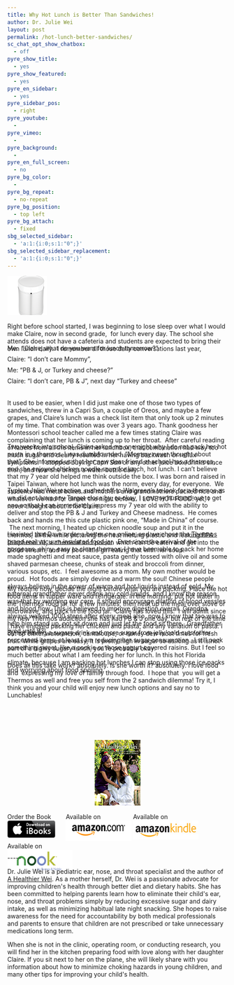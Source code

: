 ```yaml
---
title: Why Hot Lunch is Better Than Sandwiches!
author: Dr. Julie Wei
layout: post
permalink: /hot-lunch-better-sandwiches/
sc_chat_opt_show_chatbox:
  - off
pyre_show_title:
  - yes
pyre_show_featured:
  - yes
pyre_en_sidebar:
  - yes
pyre_sidebar_pos:
  - right
pyre_youtube:
  - 
pyre_vimeo:
  - 
pyre_background:
  - 
pyre_en_full_screen:
  - no
pyre_bg_color:
  - 
pyre_bg_repeat:
  - no-repeat
pyre_bg_position:
  - top left
pyre_bg_attach:
  - fixed
sbg_selected_sidebar:
  - 'a:1:{i:0;s:1:"0";}'
sbg_selected_sidebar_replacement:
  - 'a:1:{i:0;s:1:"0";}'
---
```

[<img class="alignleft  wp-image-806" alt="NS340WH004_Enlargement" src="/wp-content/uploads/2013/10/NS340WH004_Enlargement-150x150.png" width="90" height="90" />][1]

<div class="zemanta-pixie" style="margin-top: 10px; height: 15px;">
  Right before school started, I was beginning to lose sleep over what I would make Claire, now in second grade,  for lunch every day. The school she attends does not have a cafeteria and students are expected to bring their own lunch daily.  I remember all those daily conversations last year,
</div>

<div class="zemanta-pixie" style="margin-top: 10px; height: 15px;">
</div>

<div class="zemanta-pixie" style="margin-top: 10px; height: 15px;">
  Me:  &#8220;Claire, what do you want for lunch tomorrow?&#8221;
</div>

<div class="zemanta-pixie" style="margin-top: 10px; height: 15px;">
  Claire: &#8220;I don&#8217;t care Mommy&#8221;,
</div>

<div class="zemanta-pixie" style="margin-top: 10px; height: 15px;">
  Me: &#8220;PB & J, or Turkey and cheese?&#8221;
</div>

<div class="zemanta-pixie" style="margin-top: 10px; height: 15px;">
  Claire: &#8220;I don&#8217;t care, PB & J&#8221;, next day &#8220;Turkey and cheese&#8221;
</div>

<div class="zemanta-pixie" style="margin-top: 10px; height: 15px;">
</div>

<div class="zemanta-pixie" style="margin-top: 10px; height: 15px;">
  It used to be easier, when I did just make one of those two types of sandwiches, threw in a Capri Sun, a couple of Oreos, and maybe a few grapes, and Claire&#8217;s lunch was a check list item that only took up 2 minutes of my time. That combination was over 3 years ago. Thank goodness her Montessori school teacher called me a few times stating Claire was complaining that her lunch is coming up to her throat.  After careful reading of labels from all the items in her lunchbox, that combination had way too much sugar and clearly resulted in her having backwash or reflux symptoms.  I stopped buying Capri Sun or any other juice box/drinks since then, and now she brings a water bottle daily.
</div>

<div class="zemanta-pixie" style="margin-top: 10px; height: 15px;">
</div>

<div class="zemanta-pixie" style="margin-top: 10px; height: 15px;">
</div>

<div class="zemanta-pixie" style="margin-top: 10px; height: 15px;">
</div>

<div class="zemanta-pixie" style="margin-top: 10px; height: 15px;">
  Two weeks into school, Claire asked me one night why I do not pack her hot pasta in a thermos. I was dumbfounded. &#8220;Mommy never thought about that&#8221;. She informed us that her new dear friend at school has a thermos, and she enjoyed chicken noodle soup for lunch, hot lunch. I can&#8217;t believe that my 7 year old helped me think outside the box. I was born and raised in Taipei Taiwan, where hot lunch was the norm, every day, for everyone.  We students had metal boxes and mothers and grandmothers packed rice and whatever we had for dinner the night before.  I LOVE HOT FOOD! yet, I never thought about it for Claire.
</div>

<div class="zemanta-pixie" style="margin-top: 10px; height: 15px;">
</div>

<div class="zemanta-pixie" style="margin-top: 10px; height: 15px;">
</div>

<div class="zemanta-pixie" style="margin-top: 10px; height: 15px;">
</div>

<div class="zemanta-pixie" style="margin-top: 10px; height: 15px;">
  Typical Julie Wei reaction, rushed off to Walgreen&#8217;s to look for a thermos as we did not have any Target close by, or okay, I sent my husband out to get one so that I can immediately impress my 7 year old with the ability to deliver and stop the PB & J and Turkey and Cheese madness.  He comes back and hands me this cute plastic pink one, &#8220;Made in China&#8221; of course.  The next morning, I heated up chicken noodle soup and put it in the thermos, all the while picturing the heat melting plastic and leaking BPA (bisphenol A), a chemical and poison which can be eaten and get into the blood stream, and my poor little girl eating that with her soup.
</div>

<div class="zemanta-pixie" style="margin-top: 10px; height: 15px;">
</div>

<div class="zemanta-pixie" style="margin-top: 10px; height: 15px;">
</div>

<div class="zemanta-pixie" style="margin-top: 10px; height: 15px;">
</div>

<div class="zemanta-pixie" style="margin-top: 10px; height: 15px;">
  I insisted that Dave order a better one online, and we chose the<a href="//http://www.thermos.com/products/vacuum-insulated-white-trim-16-oz-food-jar.aspx"> Thermos brand real vacuum insulated food jar</a>.  Ever since the arrival of the gorgeous, shiny, easy to clean thermos, I have been able to pack her home made spaghetti and meat sauce, pasta gently tossed with olive oil and some shaved parmesan cheese, chunks of steak and broccoli from dinner, various soups, etc.  I feel awesome as a mom. My own mother would be proud.  Hot foods are simply devine and warm the soul! Chinese people always believe in the power of warm and hot liquids instead of cold. My paternal grandfather never drank any cold liquids, and I know the reason was that by warming our core, it should encourage dilation of blood vessles and blood flow. This is believed to improve digestion overall. Grandpa always walked 1000 steps after every meal also, now I know that too was to help him stand up, not sit down and just let the food sit there.  Grandfather lived until 93!
</div>

<div class="zemanta-pixie" style="margin-top: 10px; height: 15px;">
</div>

<div class="zemanta-pixie" style="margin-top: 10px; height: 15px;">
</div>

<div class="zemanta-pixie" style="margin-top: 10px; height: 15px;">
</div>

<div class="zemanta-pixie" style="margin-top: 10px; height: 15px;">
</div>

<div class="zemanta-pixie" style="margin-top: 10px; height: 15px;">
  My routine now, decide the night before what you are packing. Place the hot food items in tupper ware and refrigerate. In the morning, put hot water in the Thermos food jar for a few minutes, then heat up the meal over stove or microwave, and pack in the food jar.  Claire has loved this.  I will admit since my new Thermos addiction she has had PB & J one day, but rest of the time I have enjoyed packing her chicken and pasta, and any variation of pasta. I cut up either watermelon, cantaloupe, or honey dew most times for fresh fruit. While grapes are easy, it is pretty high in sugar so as long as it is not part of a highly sugary lunch, you&#8217;re probably okay.
</div>

<div class="zemanta-pixie" style="margin-top: 10px; height: 15px;">
</div>

<div class="zemanta-pixie" style="margin-top: 10px; height: 15px;">
</div>

<div class="zemanta-pixie" style="margin-top: 10px; height: 15px;">
</div>

<div class="zemanta-pixie" style="margin-top: 10px; height: 15px;">
  By not having a sugary drink and more sugar from jelly/cold cuts/other processed items, at least I am reducing her sugar consumption.  I still pack something sweet, like a cookie or those yogurt covered raisins. But I feel so much better about what I am feeding her for lunch. In this hot Florida climate, because I am packing hot lunches I can stop using those ice packs and worrying about food spoiling.
</div>

<div class="zemanta-pixie" style="margin-top: 10px; height: 15px;">
</div>

<div class="zemanta-pixie" style="margin-top: 10px; height: 15px;">
</div>

<div class="zemanta-pixie" style="margin-top: 10px; height: 15px;">
  Does all this take work? absolutely. Is she worth it? absolutely. I love food and  expressing my love of family through food.  I hope that  you will get a Thermos as well and free you self from the 2 sandwich dilemma! Try it, I think you and your child will enjoy new lunch options and say no to Lunchables!
</div>

<div class="zemanta-pixie" style="margin-top: 10px; height: 15px;">
</div>

<div class="zemanta-pixie" style="margin-top: 10px; height: 15px;">
</div>

<div class="zemanta-pixie" style="margin-top: 10px; height: 15px;">
</div>

<div class="zemanta-pixie" style="margin-top: 10px; height: 15px;">
</div>

<div class="zemanta-pixie" style="margin-top: 10px; height: 15px;">
</div>

<div class="zemanta-pixie" style="margin-top: 10px; height: 15px;">
</div>

<span style="width:105px;display:table;margin:0 auto;"><a href="the-book/"><img src="/wp-content/uploads/2014/04/AHealthierWei_cover_150.png" /></a></span>

<p style="height:80px">
  <span style="width:130px;display:inline-block;vertical-align:top;"> Order the Book <a href="https://itunes.apple.com/us/book/a-healthier-wei/id806784060?ls=1&mt=11#" target="_blank" > <img class="size-full wp-image-944" alt="Apple iBooks" title="Apple iBooks" src="/wp-content/uploads/2014/02/Download_on_iBooks_Badge_US-UK_110x40_090513.png" width="110" height="40" /></a> </span> <span style="width:150px;display:inline-block;vertical-align:top;">Available on <a href="http://amzn.to/1fSNqeb" target="_blank" > <img class="size-full wp-image-945" alt="Amazon.com" title="Amazon.com" src="/wp-content/uploads/2014/02/amazon_com_logo_160.jpg" width="160" height="47" /> </a> </span> <span  style="width:150px;display:inline-block;vertical-align:top;">Available on <a href="http://amzn.to/1eHEfNl" target="_blank" > <img class="size-full wp-image-946" alt="Amazon Kindle" title="Amazon Kindle" src="/wp-content/uploads/2014/02/kindle_logo_160.jpg" width="160" height="43" /> </a> </span> <span style="width:150px;display:inline-block;vertical-align:top;">Available on <a href="http://www.barnesandnoble.com/w/a-healthier-wei-julie-wei/1118260302?ean=2940148244592&itm=1&usri=2940148244592" target="_blank" > <img class="size-full wp-image-947" alt="Nook" title="Nook" src="/wp-content/uploads/2014/02/nook_logo_160.png" width="160" height="52" /></a> </span>
</p>

\-----

Dr. Julie Wei is a pediatric ear, nose, and throat specialist and the author of [A Healthier Wei][2]. As a mother herself, Dr. Wei is a passionate advocate for improving children's health through better diet and dietary habits. She has been committed to helping parents learn how to eliminate their child's ear, nose, and throat problems simply by reducing excessive sugar and dairy intake, as well as minimizing habitual late night snacking. She hopes to raise awareness for the need for accountability by both medical professionals and parents to ensure that children are not prescribed or take unnecessary medications long term. 

When she is not in the clinic, operating room, or conducting research, you will find her in the kitchen preparing food with love along with her daughter Claire. If you sit next to her on the plane, she will likely share with you information about how to minimize choking hazards in young children, and many other tips for improving your child's health.

 [1]: wp-content/uploads/2013/09/NS340WH004_Enlargement.png
 [2]: the-book